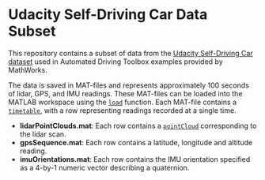 # Udacity Self-Driving Car Data Subset
This repository contains a subset of data from the [Udacity Self-Driving Car dataset](https://github.com/udacity/self-driving-car/tree/master/datasets) used in Automated Driving Toolbox examples provided by MathWorks.

The data is saved in MAT-files and represents approximately 100 seconds of lidar, GPS, and IMU readings. These MAT-files can be loaded into the MATLAB workspace using the [`load`](https://www.mathworks.com/help/matlab/ref/load.html) function. Each MAT-file contains a [`timetable`](https://www.mathworks.com/help/matlab/ref/timetable.html), with a row representing readings recorded at a single time. 

* __lidarPointClouds.mat__: Each row contains a [`pointCloud`](https://www.mathworks.com/help/vision/ref/pointcloud.html) corresponding to the lidar scan.
* __gpsSequence.mat__: Each row contains a latitude, longitude and altitude reading.
* __imuOrientations.mat__: Each row contains the IMU orientation specified as a 4-by-1 numeric vector describing a quaternion.

